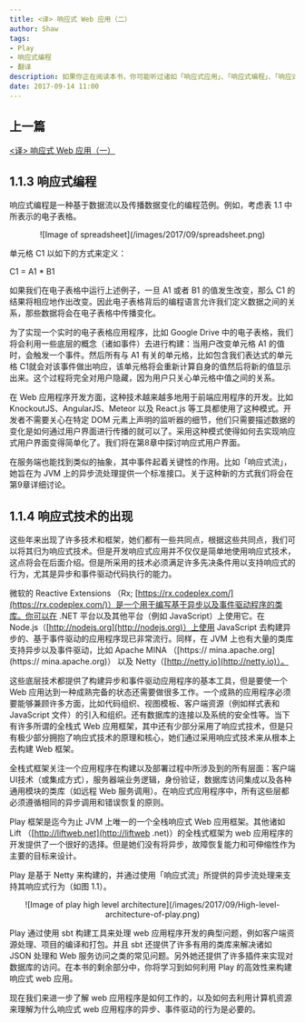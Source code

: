 ```yaml
---
title: <译> 响应式 Web 应用（二）
author: Shaw
tags:
- Play
- 响应式编程
- 翻译
description: 如果你正在阅读本书，你可能听过诸如「响应式应用」、「响应式编程」、「响应式流」或「响应式宣言」等概念。这些词加上「响应式」前缀后感觉更加高大上了，但是你可能会去思考在这些不同场景下「响应式」的含义。那就让我们去看看这个词在计算机系统中的起源，从中寻求答案。
date: 2017-09-14 11:00
---
```


## 上一篇

[<译> 响应式 Web 应用（一）](https://scala.cool/2017/08/reactive-web-applications-1/)

## 1.1.3 响应式编程

响应式编程是一种基于数据流以及传播数据变化的编程范例。例如，考虑表 1.1 中所表示的电子表格。

<center>
![Image of spreadsheet](/images/2017/09/spreadsheet.png)
</center>

单元格 C1 以如下的方式来定义：

C1 = A1 * B1

如果我们在电子表格中运行上述例子，一旦 A1 或者 B1 的值发生改变，那么 C1 的结果将相应地作出改变。因此电子表格背后的编程语言允许我们定义数据之间的关系，那些数据将会在电子表格中传播变化。

为了实现一个实时的电子表格应用程序，比如 Google Drive 中的电子表格，我们将会利用一些底层的概念（诸如事件）去进行构建：当用户改变单元格 A1 的值时，会触发一个事件。然后所有与 A1 有关的单元格，比如包含我们表达式的单元格 C1就会对该事件做出响应，该单元格将会重新计算自身的值然后将新的值显示出来。这个过程将完全对用户隐藏，因为用户只关心单元格中值之间的关系。

在 Web 应用程序开发方面，这种技术越来越多地用于前端应用程序的开发。比如 KnockoutJS、AngularJS、Meteor 以及 React.js 等工具都使用了这种模式。开发者不需要关心在特定 DOM 元素上声明的监听器的细节，他们只需要描述数据的变化是如何通过用户界面进行传播的就可以了。采用这种模式使得如何去实现响应式用户界面变得简单化了。我们将在第8章中探讨响应式用户界面。

在服务端也能找到类似的抽象，其中事件起着关键性的作用。比如「响应式流」，她旨在为 JVM 上的异步流处理提供一个标准接口。关于这种新的方式我们将会在第9章详细讨论。

## 1.1.4 响应式技术的出现

这些年来出现了许多技术和框架，她们都有一些共同点，根据这些共同点，我们可以将其归为响应式技术。但是开发响应式应用并不仅仅是简单地使用响应式技术，这点将会在后面介绍。但是所采用的技术必须满足许多先决条件用以支持响应式的行为，尤其是异步和事件驱动代码执行的能力。

微软的 Reactive Extensions （Rx; [https://rx.codeplex.com/](https://rx.codeplex.com/)）是一个用于编写基于异步以及事件驱动程序的类库。你可以在 .NET 平台以及其他平台（例如 JavaScript）上使用它。在 Node.js（[http://nodejs.org](http://nodejs.org)）上使用 JavaScript 去构建异步的、基于事件驱动的应用程序现已非常流行。同样，在 JVM 上也有大量的类库支持异步以及事件驱动，比如 Apache MINA （[https:// mina.apache.org](https:// mina.apache.org)） 以及 Netty（[http://netty.io](http://netty.io)）。

这些底层技术都提供了构建异步和事件驱动应用程序的基本工具，但是要使一个 Web 应用达到一种成熟完备的状态还需要做很多工作。一个成熟的应用程序必须要能够兼顾许多方面，比如代码组织、视图模板、客户端资源（例如样式表和 JavaScript 文件）的引入和组织。还有数据库的连接以及系统的安全性等。当下有许多所谓的全栈式 Web 应用框架，其中还有少部分采用了响应式技术，但是只有极少部分拥抱了响应式技术的原理和核心，她们通过采用响应式技术来从根本上去构建 Web 框架。

全栈式框架关注一个应用程序在构建以及部署过程中所涉及到的所有层面：客户端UI技术（或集成方式），服务器端业务逻辑，身份验证，数据库访问集成以及各种通用模块的类库（如远程 Web 服务调用）。在响应式应用程序中，所有这些层都必须遵循相同的异步调用和错误恢复的原则。

Play 框架是迄今为止 JVM 上唯一的一个全栈响应式 Web 应用框架。其他诸如 Lift （[http://liftweb.net](http://liftweb .net)）的全栈式框架为 web 应用程序的开发提供了一个很好的选择。但是她们没有将异步，故障恢复能力和可伸缩性作为主要的目标来设计。

Play 是基于 Netty 来构建的，并通过使用「响应式流」所提供的异步流处理来支持其响应式行为（如图 1.1）。

<center>
![Image of play high level architecture](/images/2017/09/High-level-architecture-of-play.png)
</center>

Play 通过使用 sbt 构建工具来处理 web 应用程序开发的典型问题，例如客户端资源处理、项目的编译和打包。并且 sbt 还提供了许多有用的类库来解决诸如 JSON 处理和 Web 服务访问之类的常见问题。另外她还提供了许多插件来实现对数据库的访问。在本书的剩余部分中，你将学习到如何利用 Play 的高效性来构建响应式 web 应用。


现在我们来进一步了解 web 应用程序是如何工作的，以及如何去利用计算机资源来理解为什么响应式 web 应用程序的异步、事件驱动的行为是必要的。
